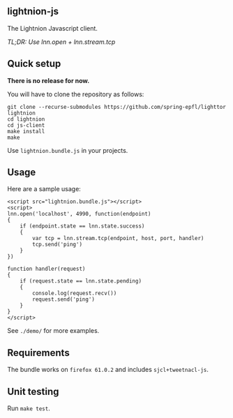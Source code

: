 ## lightnion-js

The Lightnion Javascript client.

_TL;DR: Use lnn.open + lnn.stream.tcp_

## Quick setup

**There is no release for now.**

You will have to clone the repository as follows:

```
git clone --recurse-submodules https://github.com/spring-epfl/lighttor lightnion
cd lightnion
cd js-client
make install
make
```

Use `lightnion.bundle.js` in your projects.

## Usage

Here are a sample usage:

```
<script src="lightnion.bundle.js"></script>
<script>
lnn.open('localhost', 4990, function(endpoint)
{
    if (endpoint.state == lnn.state.success)
    {
        var tcp = lnn.stream.tcp(endpoint, host, port, handler)
        tcp.send('ping')
    }
})

function handler(request)
{
    if (request.state == lnn.state.pending)
    {
        console.log(request.recv())
        request.send('ping')
    }
}
</script>
```

See `./demo/` for more examples.

## Requirements

The bundle works on `firefox 61.0.2` and includes `sjcl+tweetnacl-js`.

## Unit testing

Run `make test`.
